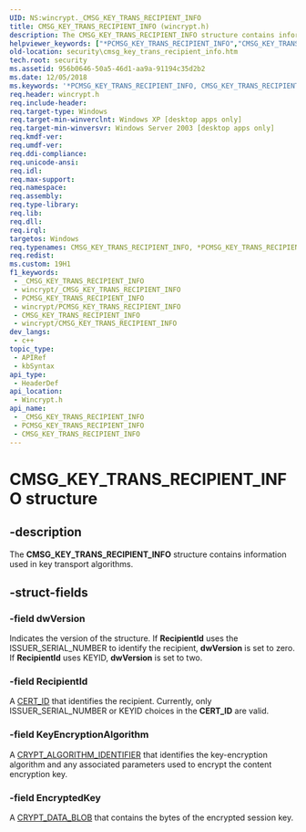 ```yaml
---
UID: NS:wincrypt._CMSG_KEY_TRANS_RECIPIENT_INFO
title: CMSG_KEY_TRANS_RECIPIENT_INFO (wincrypt.h)
description: The CMSG_KEY_TRANS_RECIPIENT_INFO structure contains information used in key transport algorithms.
helpviewer_keywords: ["*PCMSG_KEY_TRANS_RECIPIENT_INFO","CMSG_KEY_TRANS_RECIPIENT_INFO","CMSG_KEY_TRANS_RECIPIENT_INFO structure [Security]","PCMSG_KEY_TRANS_RECIPIENT_INFO","PCMSG_KEY_TRANS_RECIPIENT_INFO structure pointer [Security]","_crypto2_cmsg_key_trans_recipient_info","security.cmsg_key_trans_recipient_info","wincrypt/CMSG_KEY_TRANS_RECIPIENT_INFO","wincrypt/PCMSG_KEY_TRANS_RECIPIENT_INFO"]
old-location: security\cmsg_key_trans_recipient_info.htm
tech.root: security
ms.assetid: 956b0646-50a5-46d1-aa9a-91194c35d2b2
ms.date: 12/05/2018
ms.keywords: '*PCMSG_KEY_TRANS_RECIPIENT_INFO, CMSG_KEY_TRANS_RECIPIENT_INFO, CMSG_KEY_TRANS_RECIPIENT_INFO structure [Security], PCMSG_KEY_TRANS_RECIPIENT_INFO, PCMSG_KEY_TRANS_RECIPIENT_INFO structure pointer [Security], _crypto2_cmsg_key_trans_recipient_info, security.cmsg_key_trans_recipient_info, wincrypt/CMSG_KEY_TRANS_RECIPIENT_INFO, wincrypt/PCMSG_KEY_TRANS_RECIPIENT_INFO'
req.header: wincrypt.h
req.include-header: 
req.target-type: Windows
req.target-min-winverclnt: Windows XP [desktop apps only]
req.target-min-winversvr: Windows Server 2003 [desktop apps only]
req.kmdf-ver: 
req.umdf-ver: 
req.ddi-compliance: 
req.unicode-ansi: 
req.idl: 
req.max-support: 
req.namespace: 
req.assembly: 
req.type-library: 
req.lib: 
req.dll: 
req.irql: 
targetos: Windows
req.typenames: CMSG_KEY_TRANS_RECIPIENT_INFO, *PCMSG_KEY_TRANS_RECIPIENT_INFO
req.redist: 
ms.custom: 19H1
f1_keywords:
 - _CMSG_KEY_TRANS_RECIPIENT_INFO
 - wincrypt/_CMSG_KEY_TRANS_RECIPIENT_INFO
 - PCMSG_KEY_TRANS_RECIPIENT_INFO
 - wincrypt/PCMSG_KEY_TRANS_RECIPIENT_INFO
 - CMSG_KEY_TRANS_RECIPIENT_INFO
 - wincrypt/CMSG_KEY_TRANS_RECIPIENT_INFO
dev_langs:
 - c++
topic_type:
 - APIRef
 - kbSyntax
api_type:
 - HeaderDef
api_location:
 - Wincrypt.h
api_name:
 - _CMSG_KEY_TRANS_RECIPIENT_INFO
 - PCMSG_KEY_TRANS_RECIPIENT_INFO
 - CMSG_KEY_TRANS_RECIPIENT_INFO
---
```


# CMSG_KEY_TRANS_RECIPIENT_INFO structure


## -description

The <b>CMSG_KEY_TRANS_RECIPIENT_INFO</b> structure contains information used in key transport algorithms.

## -struct-fields

### -field dwVersion

Indicates the version of the structure. If <b>RecipientId</b> uses the ISSUER_SERIAL_NUMBER to identify the recipient, <b>dwVersion</b> is set to zero. If <b>RecipientId</b> uses KEYID, <b>dwVersion</b> is set to two.

### -field RecipientId

A <a href="/windows/desktop/api/wincrypt/ns-wincrypt-cert_id">CERT_ID</a> that identifies the recipient. Currently, only ISSUER_SERIAL_NUMBER or KEYID choices in the <b>CERT_ID</b> are valid.

### -field KeyEncryptionAlgorithm

A 
						<a href="/windows/desktop/api/wincrypt/ns-wincrypt-crypt_algorithm_identifier">CRYPT_ALGORITHM_IDENTIFIER</a> that identifies the key-encryption algorithm and any associated parameters used to encrypt the content encryption key.

### -field EncryptedKey

A <a href="/previous-versions/windows/desktop/legacy/aa381414(v=vs.85)">CRYPT_DATA_BLOB</a> that contains the bytes of the encrypted session key.

